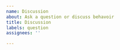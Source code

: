 ```yaml
---
name: Discussion
about: Ask a question or discuss behavoir
title: Discussion
labels: question
assignees: ''

---
```



